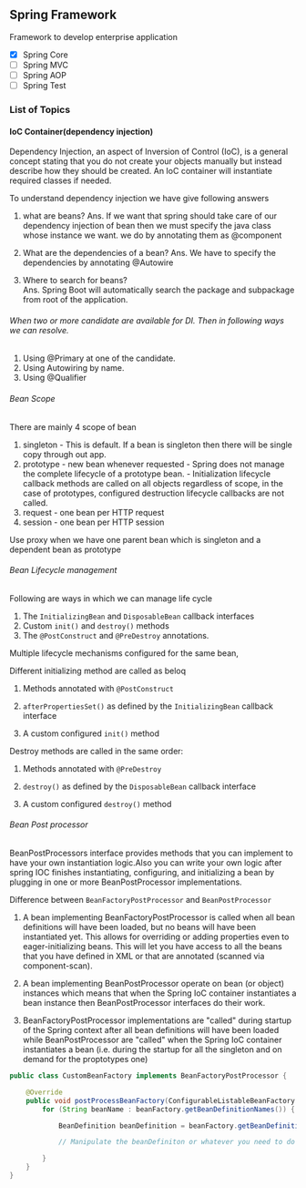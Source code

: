 ## Spring  Framework 
Framework to develop enterprise application

- [x] Spring Core
- [ ] Spring MVC
- [ ] Spring AOP
- [ ] Spring Test

### List of Topics 

#### IoC Container(dependency injection)

Dependency Injection, an aspect of Inversion of Control (IoC), is a general concept stating that you do not create your 
objects manually but instead describe how they should be created. An IoC container will instantiate required classes if needed.

To understand dependency injection we have give following answers
1. what are beans?
Ans. If we want that spring should take care of our dependency injection of bean then we must specify the java class 
      whose instance we want. we do by annotating them as @component 
      
2. What are the dependencies of a bean?
Ans. We have to specify the dependencies by annotating @Autowire

3. Where to search for beans?   
Ans. Spring Boot will automatically search the package and subpackage from root of the application.


###### When two or more candidate are available for DI. Then in following ways we can resolve.
1. Using @Primary at one of the candidate.
2. Using Autowiring by name.
3. Using @Qualifier 

###### Bean Scope
There are mainly 4 scope of bean
1. singleton - This is default. If a bean is singleton then there will be single copy through out app.
2. prototype - new bean whenever requested
             - Spring does not manage the complete lifecycle of a prototype bean.
             - Initialization lifecycle callback methods are called on all objects regardless 
               of scope, in the case of prototypes, configured destruction lifecycle callbacks 
               are not called.
3. request - one bean per HTTP request
4. session - one bean per HTTP session

Use proxy when we have one parent bean which is singleton and a dependent bean as prototype 

###### Bean Lifecycle management
Following are ways in which we can manage life cycle
1. The `InitializingBean` and `DisposableBean` callback interfaces
2. Custom `init()` and `destroy()` methods
3. The `@PostConstruct` and `@PreDestroy` annotations. 

Multiple lifecycle mechanisms configured for the same bean, 

Different initializing method are called as beloq

1. Methods annotated with `@PostConstruct`

2. `afterPropertiesSet()` as defined by the `InitializingBean` callback interface

3. A custom configured `init()` method

Destroy methods are called in the same order:

1. Methods annotated with `@PreDestroy`

2. `destroy()` as defined by the `DisposableBean` callback interface

3. A custom configured `destroy()` method

###### Bean Post processor

BeanPostProcessors interface provides methods that you can implement to have your own 
instantiation logic.Also you can write your own logic after spring IOC finishes instantiating, 
configuring, and initializing a bean by plugging in one or more BeanPostProcessor implementations.

Difference between `BeanFactoryPostProcessor` and `BeanPostProcessor`

1. A bean implementing BeanFactoryPostProcessor is called when all bean definitions will have 
been loaded, but no beans will have been instantiated yet. This allows for overriding or adding 
properties even to eager-initializing beans. This will let you have access to all the beans that 
you have defined in XML or that are annotated (scanned via component-scan).

2. A bean implementing BeanPostProcessor operate on bean (or object) instances which means that 
when the Spring IoC container instantiates a bean instance then BeanPostProcessor interfaces do 
their work.

3. BeanFactoryPostProcessor implementations are "called" during startup of the Spring context 
after all bean definitions will have been loaded while BeanPostProcessor are "called" when the 
Spring IoC container instantiates a bean (i.e. during the startup for all the singleton and on 
demand for the proptotypes one)


```java
public class CustomBeanFactory implements BeanFactoryPostProcessor {

    @Override
    public void postProcessBeanFactory(ConfigurableListableBeanFactory beanFactory) throws BeansException {
        for (String beanName : beanFactory.getBeanDefinitionNames()) {

            BeanDefinition beanDefinition = beanFactory.getBeanDefinition(beanName);

            // Manipulate the beanDefiniton or whatever you need to do

        }
    }
}
```